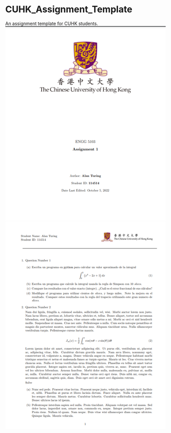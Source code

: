 # CUHK_Assignment_Template
An assignment template for CUHK students.
![avatar](https://github.com/SAOHPRWHG/CUHK_Assignment_Template/blob/main/CoverPage.png)
![avatar](https://github.com/SAOHPRWHG/CUHK_Assignment_Template/blob/main/Mainpage.png)
